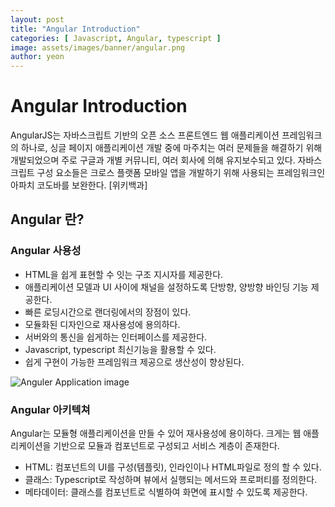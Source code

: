 ```yaml
---
layout: post
title: "Angular Introduction" 
categories: [ Javascript, Angular, typescript ]
image: assets/images/banner/angular.png
author: yeon
---
```


# Angular Introduction
AngularJS는 자바스크립트 기반의 오픈 소스 프론트엔드 웹 애플리케이션 프레임워크의 하나로, 싱글 페이지 애플리케이션 개발 중에 마주치는 여러 문제들을 해결하기 위해 개발되었으며 주로 구글과 개별 커뮤니티, 여러 회사에 의해 유지보수되고 있다. 자바스크립트 구성 요소들은 크로스 플랫폼 모바일 앱을 개발하기 위해 사용되는 프레임워크인 아파치 코도바를 보완한다. [위키백과]


## Angular 란?
### Angular 사용성
- HTML을 쉽게 표현할 수 잇는 구조 지시자를 제공한다.
- 애플리케이션 모델과 UI 사이에 채널을 설정하도록 단방향, 양방향 바인딩 기능 제공한다.
- 빠른 로딩시간으로 랜더링에서의 장점이 있다.
- 모듈화된 디자인으로 재사용성에 용의하다.
- 서버와의 통신을 쉽게하는 인터페이스를 제공한다.
- Javascript, typescript 최신기능을 활용할 수 있다.
- 쉽게 구현이 가능한 프레임워크 제공으로 생산성이 향상된다.

![Anguler Application image](../image/Angular_app.png)


### Angular 아키텍쳐
Angular는 모듈형 애플리케이션을 만들 수 있어 재사용성에 용이하다.
크게는 웹 애플리케이션을 기반으로 모듈과 컴포넌트로 구성되고 서비스 계층이 존재한다.
- HTML: 컴포넌트의 UI를 구성(템플릿), 인라인이나 HTML파일로 정의 할 수 있다.
- 클래스: Typescript로 작성하며 뷰에서 실행되는 메서드와 프로퍼티를 정의한다.
- 메타데이터: 클래스를 컴포넌트로 식별하여 화면에 표시할 수 있도록 제공한다.